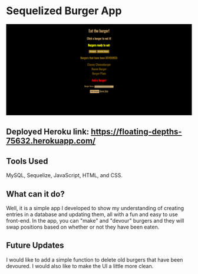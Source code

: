 # Sequelized Burger App
![alt text](public/assets/burger.PNG)

## Deployed Heroku link: https://floating-depths-75632.herokuapp.com/  

## Tools Used
MySQL, Sequelize, JavaScript, HTML, and CSS.

## What can it do?
Well, it is a simple app I developed to show my understanding of creating entries in a database and updating them, all with a fun and easy to use front-end. In the app, you can "make" and "devour" burgers and they will swap positions based on whether or not they have been eaten.

## Future Updates
I would like to add a simple function to delete old burgers that have been devoured. I would also like to make the UI a little more clean.
